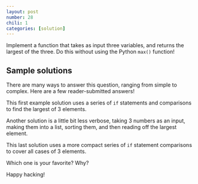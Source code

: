 ```yaml
---
layout: post
number: 28
chili: 1
categories: [solution]
---
```


Implement a function that takes as input three variables, and returns the largest of the three. Do this without using the Python `max()` function!

## Sample solutions

There are many ways to answer this question, ranging from simple to complex. Here are a few reader-submitted answers!

This first example solution uses a series of `if` statements and comparisons to find the largest of 3 elements.

<script src="https://gist.github.com/zhangyu1534/74c42eee472f929034ff373ec91b9c1c.js"></script>

Another solution is a little bit less verbose, taking 3 numbers as an input, making them into a list, sorting them, and then reading off the largest element.

<script src="https://gist.github.com/kuko-mainroot/d9a1109ef138c93f73a01661178b820a.js"></script>

This last solution uses a more compact series of `if` statement comparisons to cover all cases of 3 elements.

<script src="https://gist.github.com/kanampalli/f35bc42895fad02336b780acd60044ec.js"></script>

Which one is your favorite? Why?

Happy hacking!